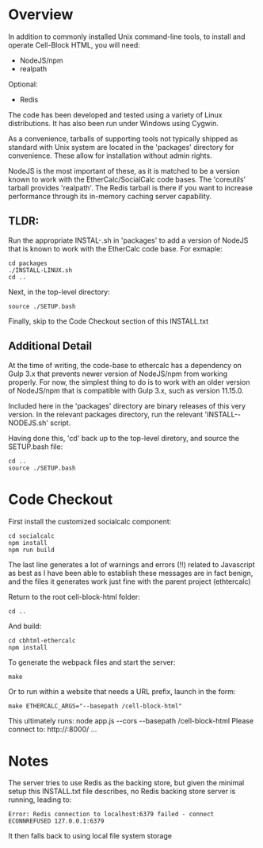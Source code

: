 # Overview

In addition to commonly installed Unix command-line tools, to install
and operate Cell-Block HTML, you will need:

  - NodeJS/npm
  - realpath 

Optional:
  - Redis
  
The code has been developed and tested using a variety of Linux
distributions.  It has also been run under Windows using Cygwin.

As a convenience, tarballs of supporting tools not typically shipped
as standard with Unix system are located in the 'packages' directory
for convenience.  These allow for installation without admin rights.

NodeJS is the most important of these, as it is matched to be a
version known to work with the EtherCalc/SocialCalc code bases.  The
'coreutils' tarball provides 'realpath'.  The Redis tarball is there
if you want to increase performance through its in-memory caching
server capability.

## TLDR:

Run the appropriate INSTAL-<OS>.sh in 'packages' to add a version of
NodeJS that is known to work with the EtherCalc code base.  For
exmaple:

    cd packages
    ./INSTALL-LINUX.sh
    cd ..

Next, in the top-level directory:
  
    source ./SETUP.bash

Finally, skip to the Code Checkout section of this INSTALL.txt

## Additional Detail

At the time of writing, the code-base to ethercalc has a dependency on
Gulp 3.x that prevents newer version of NodeJS/npm from working
properly.  For now, the simplest thing to do is to work with an older
version of NodeJS/npm that is compatible with Gulp 3.x, such as
version 11.15.0.

Included here in the 'packages' directory are binary releases of this
very version.  In the relevant packages directory, run the relevant
'INSTALL-<OS>-NODEJS.sh' script.

Having done this, 'cd' back up to the top-level diretory, and source
the SETUP.bash file:

    cd ..
    source ./SETUP.bash

# Code Checkout


First install the customized socialcalc component:

    cd socialcalc
    npm install
    npm run build

The last line generates a lot of warnings and errors (!!) related to
Javascript as best as I have been able to establish these messages are
in fact benign, and the files it generates work just fine with the
parent project (ethtercalc)

Return to the root cell-block-html folder:

    cd ..

And build:

    cd cbhtml-ethercalc
    npm install

To generate the webpack files and start the server:

    make

Or to run within a website that needs a URL prefix, launch in the form:

    make ETHERCALC_ARGS="--basepath /cell-block-html"

This ultimately runs:
    node app.js --cors --basepath /cell-block-html
    Please connect to: http://<hostname>:8000/
    ...


# Notes

The server tries to use Redis as the backing store, but given the
minimal setup this INSTALL.txt file describes, no Redis backing store
server is running, leading to:

    Error: Redis connection to localhost:6379 failed - connect ECONNREFUSED 127.0.0.1:6379
    
It then falls back to using local file system storage



